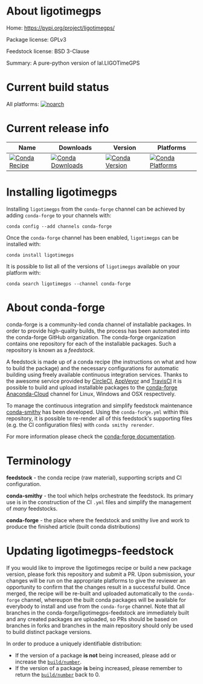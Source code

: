 About ligotimegps
=================

Home: https://pypi.org/project/ligotimegps/

Package license: GPLv3

Feedstock license: BSD 3-Clause

Summary: A pure-python version of lal.LIGOTimeGPS



Current build status
====================

All platforms:
[![noarch](https://img.shields.io/circleci/project/github/conda-forge/ligotimegps-feedstock/master.svg?label=noarch)](https://circleci.com/gh/conda-forge/ligotimegps-feedstock)

Current release info
====================

| Name | Downloads | Version | Platforms |
| --- | --- | --- | --- |
| [![Conda Recipe](https://img.shields.io/badge/recipe-ligotimegps-green.svg)](https://anaconda.org/conda-forge/ligotimegps) | [![Conda Downloads](https://img.shields.io/conda/dn/conda-forge/ligotimegps.svg)](https://anaconda.org/conda-forge/ligotimegps) | [![Conda Version](https://img.shields.io/conda/vn/conda-forge/ligotimegps.svg)](https://anaconda.org/conda-forge/ligotimegps) | [![Conda Platforms](https://img.shields.io/conda/pn/conda-forge/ligotimegps.svg)](https://anaconda.org/conda-forge/ligotimegps) |

Installing ligotimegps
======================

Installing `ligotimegps` from the `conda-forge` channel can be achieved by adding `conda-forge` to your channels with:

```
conda config --add channels conda-forge
```

Once the `conda-forge` channel has been enabled, `ligotimegps` can be installed with:

```
conda install ligotimegps
```

It is possible to list all of the versions of `ligotimegps` available on your platform with:

```
conda search ligotimegps --channel conda-forge
```


About conda-forge
=================

conda-forge is a community-led conda channel of installable packages.
In order to provide high-quality builds, the process has been automated into the
conda-forge GitHub organization. The conda-forge organization contains one repository
for each of the installable packages. Such a repository is known as a *feedstock*.

A feedstock is made up of a conda recipe (the instructions on what and how to build
the package) and the necessary configurations for automatic building using freely
available continuous integration services. Thanks to the awesome service provided by
[CircleCI](https://circleci.com/), [AppVeyor](http://www.appveyor.com/)
and [TravisCI](https://travis-ci.org/) it is possible to build and upload installable
packages to the [conda-forge](https://anaconda.org/conda-forge)
[Anaconda-Cloud](http://docs.anaconda.org/) channel for Linux, Windows and OSX respectively.

To manage the continuous integration and simplify feedstock maintenance
[conda-smithy](http://github.com/conda-forge/conda-smithy) has been developed.
Using the ``conda-forge.yml`` within this repository, it is possible to re-render all of
this feedstock's supporting files (e.g. the CI configuration files) with ``conda smithy rerender``.

For more information please check the [conda-forge documentation](https://conda-forge.org/docs/).

Terminology
===========

**feedstock** - the conda recipe (raw material), supporting scripts and CI configuration.

**conda-smithy** - the tool which helps orchestrate the feedstock.
                   Its primary use is in the construction of the CI ``.yml`` files
                   and simplify the management of *many* feedstocks.

**conda-forge** - the place where the feedstock and smithy live and work to
                  produce the finished article (built conda distributions)


Updating ligotimegps-feedstock
==============================

If you would like to improve the ligotimegps recipe or build a new
package version, please fork this repository and submit a PR. Upon submission,
your changes will be run on the appropriate platforms to give the reviewer an
opportunity to confirm that the changes result in a successful build. Once
merged, the recipe will be re-built and uploaded automatically to the
`conda-forge` channel, whereupon the built conda packages will be available for
everybody to install and use from the `conda-forge` channel.
Note that all branches in the conda-forge/ligotimegps-feedstock are
immediately built and any created packages are uploaded, so PRs should be based
on branches in forks and branches in the main repository should only be used to
build distinct package versions.

In order to produce a uniquely identifiable distribution:
 * If the version of a package **is not** being increased, please add or increase
   the [``build/number``](http://conda.pydata.org/docs/building/meta-yaml.html#build-number-and-string).
 * If the version of a package **is** being increased, please remember to return
   the [``build/number``](http://conda.pydata.org/docs/building/meta-yaml.html#build-number-and-string)
   back to 0.